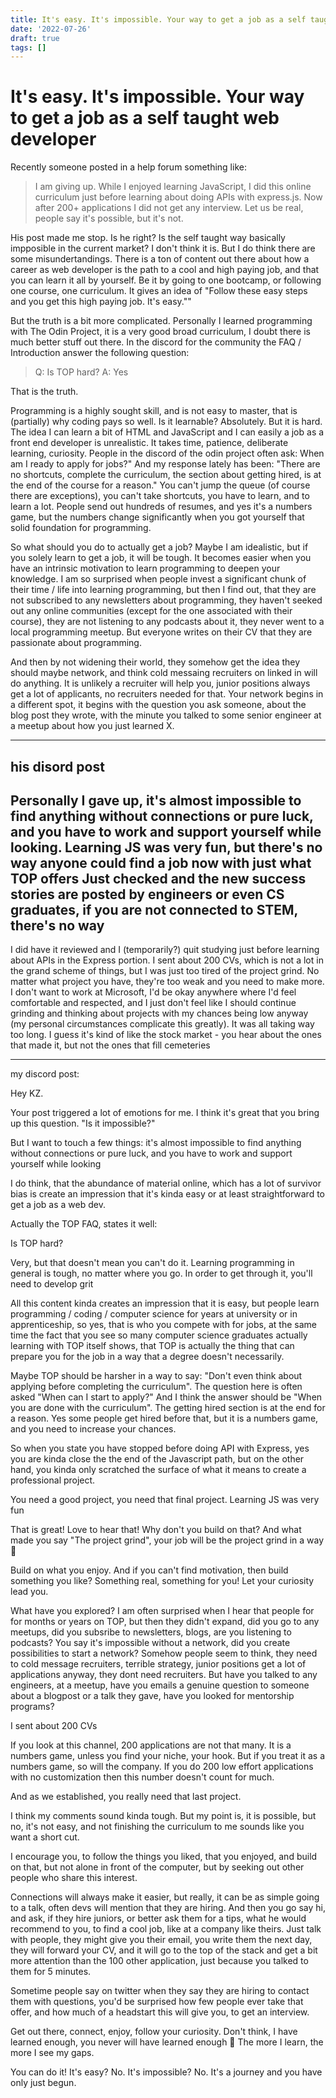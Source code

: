 ```yaml
---
title: It's easy. It's impossible. Your way to get a job as a self taught web developer
date: '2022-07-26'
draft: true
tags: []
---
```



# It's easy. It's impossible. Your way to get a job as a self taught web developer

Recently someone posted in a help forum something like:

> I am giving up. While I enjoyed learning JavaScript, I did this online curriculum just before learning about doing APIs with express.js. Now after 200+ applications I did not get any interview.
> Let us be real, people say it's possible, but it's not.

His post made me stop. Is he right? Is the self taught way basically impposible in the current market? I don't think it is. But I do think there are some misundertandings. There is a ton of content out there about how a career as web developer is the path to a cool and high paying job, and that you can learn it all by yourself. Be it by going to one bootcamp, or following one course, one curriculum. It gives an idea of "Follow these easy steps and you get this high paying job. It's easy.""

But the truth is a bit more complicated. Personally I learned programming with The Odin Project, it is a very good broad curriculum, I doubt there is much better stuff out there. In the discord for the community the FAQ / Introduction answer the following question:

> Q: Is TOP hard?
> A: Yes

That is the truth.

Programming is a highly sought skill, and is not easy to master, that is (partially) why coding pays so well. Is it learnable? Absolutely. But it is hard. The idea I can learn a bit of HTML and JavaScript and I can easily a job as a front end developer is
unrealistic. It takes time, patience, deliberate learning, curiosity. People in the discord of the odin project often ask: When am I ready to apply for jobs?" And my response lately has been: "There are no shortcuts, complete the curriculum, the section about getting hired, is at the end of the course for a reason." You can't jump the queue (of course there are exceptions), you can't take shortcuts, you have to learn, and to learn a lot. People send out hundreds of resumes, and yes it's a numbers game, but the numbers change significantly when you
got yourself that solid foundation for programming.

So what should you do to actually get a job? Maybe I am idealistic, but if you solely learn to get a job, it will be tough. It becomes easier when you have an intrinsic motivation to learn programming to deepen your knowledge. I am so surprised when people invest a significant chunk of their time / life into learning programming, but then I find out, that they are not subscribed to any newsletters about programming, they haven't seeked out any online communities (except for the one associated with their course), they are not listening to any podcasts about it, they never went to a local programming meetup. But everyone writes on their CV that they are passionate about programming.

And then by not widening their world, they somehow get the idea they should maybe network, and think cold messaing recruiters on linked in will do anything. It is unlikely a recruiter will help you, junior positions always get a lot of applicants, no recruiters needed for that. Your network begins in a different spot, it begins with the question you ask someone, about the blog post they wrote, with the minute you talked to some senior engineer at a meetup about how you just learned X. 

---
his disord post
---

Personally I gave up, it's almost impossible to find anything without connections or pure luck, and you have to work and support yourself while looking. Learning JS was very fun, but there's no way anyone could find a job now with just what TOP offers
Just checked and the new success stories are posted by engineers or even CS graduates, if you are not connected to STEM, there's no way
--

I did have it reviewed and I (temporarily?) quit studying just before learning about APIs in the Express portion. I sent about 200 CVs, which is not a lot in the grand scheme of things, but I was just too tired of the project grind. No matter what project you have, they're too weak and you need to make more. I don't want to work at Microsoft, I'd be okay anywhere where I'd feel comfortable and respected, and I just don't feel like I should continue grinding and thinking about projects with my chances being low anyway (my personal circumstances complicate this greatly). It was all taking way too long. I guess it's kind of like the stock market - you hear about the ones that made it, but not the ones that fill cemeteries

---

my discord post:

Hey KZ.

Your post triggered a lot of emotions for me. I think it's great that you bring up this question. "Is it impossible?"

But I want to touch a few things:
it's almost impossible to find anything without connections or pure luck, and you have to work and support yourself while looking

I do think, that the abundance of material online, which has a lot of survivor bias is create an impression that it's kinda easy or at least straightforward  to get a job as a web dev.

Actually the TOP FAQ, states it well:

Is TOP hard?

Very, but that doesn't mean you can't do it. Learning programming in general is tough, no matter where you go. In order to get through it, you'll need to develop grit

All this content kinda creates an impression that it is easy, but people learn programming / coding / computer science for years at university or in apprenticeship, so yes, that is who you compete with for jobs, at the same time the fact that you see so many computer science graduates actually learning with TOP itself shows, that TOP is actually the thing that can prepare you for the job in a way that a degree doesn't necessarily.

Maybe TOP should be harsher in a way to say: "Don't even think about applying before completing the curriculum". The question here is often asked "When can I start to apply?" And I think the answer should be "When you are done with the curriculum". The getting hired section is at the end for a reason. Yes some people get hired before that, but it is a numbers game, and you need to increase your chances.

So when you state you have stopped before doing API with Express, yes you are kinda close the the end of the Javascript path, but on the other hand, you kinda only scratched the surface of what it means to create a professional project.

You need a good project, you need that final project.
Learning JS was very fun

That is great! Love to hear that! Why don't you build on that? And what made you say "The project grind", your job will be the project grind in a way 🙂 

Build on what you enjoy. And if you can't find motivation, then build something you like? Something real, something for you!
Let your curiosity lead you.

What have you explored? I am often surprised when I hear that people for for months or years on TOP, but then they didn't expand, did you go to any meetups, did you subsribe to newsletters, blogs, are you listening to podcasts? You say it's impossible without a network, did you create possibilities to start a network? Somehow people seem to think, they need to cold message recruiters, terrible strategy, junior positions get a lot of applications anyway, they dont need recruiters. But have you talked to any engineers, at a meetup, have you emails a genuine question to someone about a blogpost or a talk they gave, have you looked for mentorship programs?


I sent about 200 CVs

If you look at this channel, 200 applications are not that many. It is a numbers game, unless you find your niche, your hook. But if you treat it as a numbers game, so will the company. If you do 200 low effort applications with no customization then this number doesn't count for much.

And as we established, you really need that last project.

I think my comments sound kinda tough. But my point is, it is possible, but no, it's not easy, and not finishing the curriculum to me sounds like you want a short cut. 

I encourage you, to follow the things you liked, that you enjoyed, and build on that, but not alone in front of the computer, but by seeking out other people who share this interest.

Connections will always make it easier, but really, it can be as simple going to a talk, often devs will mention that they are hiring. And then you go say hi, and ask, if they hire juniors, or better ask them for a tips, what he would recommend to you, to find a cool job, like at a company like theirs. Just talk with people, they might give you their email, you write them the next day, they will forward your CV, and it will go to the top of the stack and get a bit more attention than the 100 other application, just because you talked to them for 5 minutes.

Sometime people say on twitter when they say they are hiring to contact them with questions, you'd be surprised how few people ever take that offer, and how much of a headstart this will give you, to get an interview.

Get out there, connect, enjoy, follow your curiosity. Don't think, I have learned enough, you never will have learned enough 🙂 The more I learn, the more I see my gaps.

You can do it! It's easy? No. It's impossible? No. It's a journey and you have only just begun.